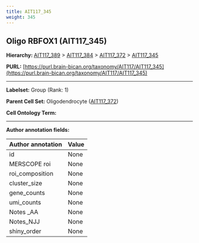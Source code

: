 ```yaml
---
title: AIT117_345
weight: 345
---
```

## Oligo RBFOX1 (AIT117_345)
<b>Hierarchy: </b>
[AIT117_389](../AIT117_389) >
[AIT117_384](../AIT117_384) >
[AIT117_372](../AIT117_372) >
[AIT117_345](../AIT117_345)

**PURL:** [https://purl.brain-bican.org/taxonomy/AIT117/AIT117_345](https://purl.brain-bican.org/taxonomy/AIT117/AIT117_345)

---


**Labelset:** Group (Rank: 1)

**Parent Cell Set:** Oligodendrocyte ([AIT117_372](../AIT117_372))



**Cell Ontology Term:** 

[MARKER GENES.]: #


---

[TRANSFERRED ANNOTATIONS.]: #


[AUTHOR ANNOTATION FIELDS.]: #


**Author annotation fields:**

| Author annotation | Value |
|-------------------|-------|
|id|None|
|MERSCOPE roi|None|
|roi_composition|None|
|cluster_size|None|
|gene_counts|None|
|umi_counts|None|
|Notes _AA|None|
|Notes_NJJ|None|
|shiny_order|None|
